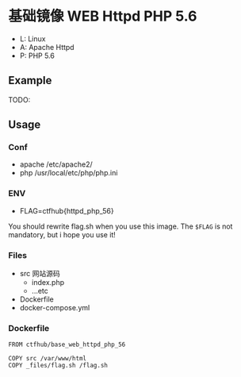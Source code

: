 # 基础镜像 WEB Httpd PHP 5.6

- L: Linux
- A: Apache Httpd
- P: PHP 5.6

## Example

TODO:

## Usage

### Conf

- apache /etc/apache2/
- php /usr/local/etc/php/php.ini

### ENV

- FLAG=ctfhub{httpd_php_56}

You should rewrite flag.sh when you use this image.
The `$FLAG` is not mandatory, but i hope you use it!

### Files

- src 网站源码
    + index.php
    + ...etc
- Dockerfile
- docker-compose.yml

### Dockerfile

```
FROM ctfhub/base_web_httpd_php_56

COPY src /var/www/html
COPY _files/flag.sh /flag.sh
```

